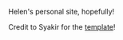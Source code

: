 Helen's personal site, hopefully!

Credit to Syakir for the [template](https://devolio.devaradise.com/)! 